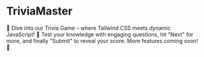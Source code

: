 # TriviaMaster
🚀 Dive into our Trivia Game – where Tailwind CSS meets dynamic JavaScript! 🎉 Test your knowledge with engaging questions, hit "Next" for more, and finally "Submit" to reveal your score. More features coming soon! 🌟
